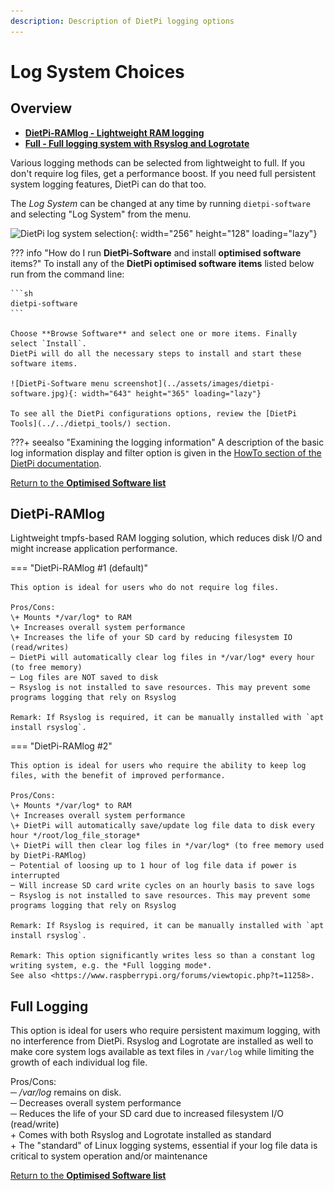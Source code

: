 ```yaml
---
description: Description of DietPi logging options
---
```


# Log System Choices

## Overview

- [**DietPi-RAMlog - Lightweight RAM logging**](#dietpi-ramlog)
- [**Full - Full logging system with Rsyslog and Logrotate**](#full-logging)

Various logging methods can be selected from lightweight to full. If you don't require log files, get a performance boost. If you need full persistent system logging features, DietPi can do that too.

The *Log System* can be changed at any time by running `dietpi-software` and selecting "Log System" from the menu.

![DietPi log system selection](../assets/images/dietpi-software-log-system.png){: width="256" height="128" loading="lazy"}

??? info "How do I run **DietPi-Software** and install **optimised software** items?"
    To install any of the **DietPi optimised software items** listed below run from the command line:

    ```sh
    dietpi-software
    ```

    Choose **Browse Software** and select one or more items. Finally select `Install`.  
    DietPi will do all the necessary steps to install and start these software items.

    ![DietPi-Software menu screenshot](../assets/images/dietpi-software.jpg){: width="643" height="365" loading="lazy"}

    To see all the DietPi configurations options, review the [DietPi Tools](../../dietpi_tools/) section.

???+ seealso "Examining the logging information"
    A description of the basic log information display and filter option is given in the [HowTo section of the DietPi documentation](../../usage/).

[Return to the **Optimised Software list**](../../software/)

## DietPi-RAMlog

Lightweight tmpfs-based RAM logging solution, which reduces disk I/O and might increase application performance.

=== "DietPi-RAMlog #1 (default)"

    This option is ideal for users who do not require log files.

    Pros/Cons:  
    \+ Mounts */var/log* to RAM  
    \+ Increases overall system performance  
    \+ Increases the life of your SD card by reducing filesystem IO (read/writes)  
    ─ DietPi will automatically clear log files in */var/log* every hour (to free memory)  
    ─ Log files are NOT saved to disk  
    ─ Rsyslog is not installed to save resources. This may prevent some programs logging that rely on Rsyslog

    Remark: If Rsyslog is required, it can be manually installed with `apt install rsyslog`.

=== "DietPi-RAMlog #2"

    This option is ideal for users who require the ability to keep log files, with the benefit of improved performance.

    Pros/Cons:  
    \+ Mounts */var/log* to RAM  
    \+ Increases overall system performance  
    \+ DietPi will automatically save/update log file data to disk every hour */root/log_file_storage*  
    \+ DietPi will then clear log files in */var/log* (to free memory used by DietPi-RAMlog)  
    ─ Potential of loosing up to 1 hour of log file data if power is interrupted  
    ─ Will increase SD card write cycles on an hourly basis to save logs  
    ─ Rsyslog is not installed to save resources. This may prevent some programs logging that rely on Rsyslog

    Remark: If Rsyslog is required, it can be manually installed with `apt install rsyslog`.

    Remark: This option significantly writes less so than a constant log writing system, e.g. the *Full logging mode*.  
    See also <https://www.raspberrypi.org/forums/viewtopic.php?t=11258>.

## Full Logging

This option is ideal for users who require persistent maximum logging, with no interference from DietPi. Rsyslog and Logrotate are installed as well to make core system logs available as text files in `/var/log` while limiting the growth of each individual log file.

Pros/Cons:  
─ */var/log* remains on disk.  
─ Decreases overall system performance  
─ Reduces the life of your SD card due to increased filesystem I/O (read/write)  
\+ Comes with both Rsyslog and Logrotate installed as standard  
\+ The "standard" of Linux logging systems, essential if your log file data is critical to system operation and/or maintenance

[Return to the **Optimised Software list**](../../software/)
